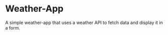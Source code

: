 # Weather-App
A simple weather-app that uses a weather API to fetch data and display it in a form. 
